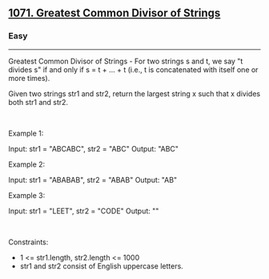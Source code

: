 <h2><a href="https://leetcode.com/problems/greatest-common-divisor-of-strings/">1071. Greatest Common Divisor of Strings</a></h2><h3>Easy</h3><hr>Greatest Common Divisor of Strings - For two strings s and t, we say "t divides s" if and only if s = t + ... + t (i.e., t is concatenated with itself one or more times).

Given two strings str1 and str2, return the largest string x such that x divides both str1 and str2.

 

Example 1:


Input: str1 = "ABCABC", str2 = "ABC"
Output: "ABC"


Example 2:


Input: str1 = "ABABAB", str2 = "ABAB"
Output: "AB"


Example 3:


Input: str1 = "LEET", str2 = "CODE"
Output: ""


 

Constraints:

 * 1 <= str1.length, str2.length <= 1000
 * str1 and str2 consist of English uppercase letters.